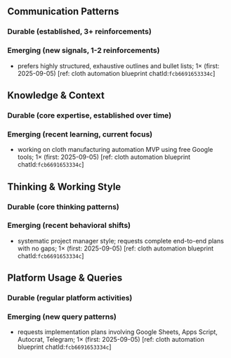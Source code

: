 ## Communication Patterns
### Durable (established, 3+ reinforcements)

### Emerging (new signals, 1-2 reinforcements)
- prefers highly structured, exhaustive outlines and bullet lists; 1× (first: 2025-09-05) [ref: cloth automation blueprint chatId:`fcb6691653334c`]

## Knowledge & Context
### Durable (core expertise, established over time)

### Emerging (recent learning, current focus)
- working on cloth manufacturing automation MVP using free Google tools; 1× (first: 2025-09-05) [ref: cloth automation blueprint chatId:`fcb6691653334c`]

## Thinking & Working Style
### Durable (core thinking patterns)

### Emerging (recent behavioral shifts)
- systematic project manager style; requests complete end-to-end plans with no gaps; 1× (first: 2025-09-05) [ref: cloth automation blueprint chatId:`fcb6691653334c`]

## Platform Usage & Queries
### Durable (regular platform activities)

### Emerging (new query patterns)
- requests implementation plans involving Google Sheets, Apps Script, Autocrat, Telegram; 1× (first: 2025-09-05) [ref: cloth automation blueprint chatId:`fcb6691653334c`]